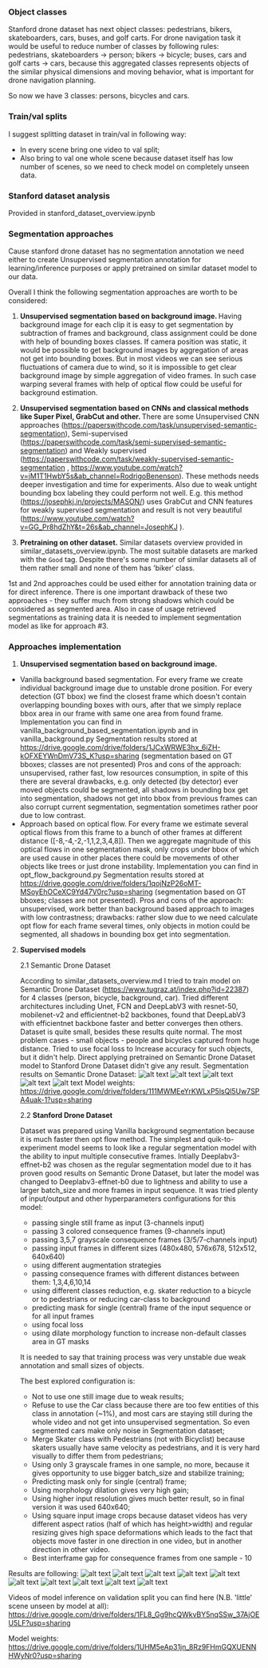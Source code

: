 ### Object classes

Stanford drone dataset has next object classes: pedestrians, bikers, skateboarders, cars, buses, and golf carts. For
drone navigation task it would be useful to reduce number of classes by following rules:
pedestrians, skateboarders -> person; bikers -> bicycle; buses, cars and golf carts -> cars, because this aggregated
classes represents objects of the similar physical dimensions and moving behavior, what is important for drone
navigation planning.

So now we have 3 classes: persons, bicycles and cars.

### Train/val splits

I suggest splitting dataset in train/val in following way:

* In every scene bring one video to val split;
* Also bring to val one whole scene because dataset itself has low number of scenes, so we need to check model on completely unseen data.


### Stanford dataset analysis

Provided in stanford_dataset_overview.ipynb

### Segmentation approaches

Cause stanford drone dataset has no segmentation annotation we need either to create Unsupervised segmentation
annotation for learning/inference purposes or apply pretrained on similar dataset model to our data.

Overall I think the following segmentation approaches are worth to be considered:

1. <b>Unsupervised segmentation based on background image. </b>
   Having background image for each clip it is easy to get segmentation by subtraction of frames and background, class
   assignment could be done with help of bounding boxes classes. If camera position was static, it would be possible to
   get background images by aggregation of areas not get into bounding boxes. But in most videos we can see serious
   fluctuations of camera due to wind, so it is impossible to get clear background image by simple aggregation of video
   frames. In such case warping several frames with help of optical flow could be useful for background estimation.


2. <b>Unsupervised segmentation based on CNNs and classical methods like Super Pixel, GrabCut and other. </b>
   There are some Unsupervised CNN approaches (https://paperswithcode.com/task/unsupervised-semantic-segmentation),
   Semi-supervised (https://paperswithcode.com/task/semi-supervised-semantic-segmentation) and Weakly
   supervised (https://paperswithcode.com/task/weakly-supervised-semantic-segmentation
   , https://www.youtube.com/watch?v=jM1T1HwbY5s&ab_channel=RodrigoBenenson). These methods needs deeper investigation
   and time for experiments. Also due to weak untight bounding box labeling they could perform not well. E.g. this
   method (https://josephkj.in/projects/MASON/) uses GrabCut and CNN features for weakly supervised segmentation and
   result is not very beautiful (https://www.youtube.com/watch?v=GG_Pr8hdZhY&t=26s&ab_channel=JosephKJ
   ).

3. <b>Pretraining on other dataset.</b>
   Similar datasets overview provided in similar_datasets_overview.ipynb. The most suitable datasets are marked with
   the `Good` tag. Despite there's some number of similar datasets all of them rather small and none of them has 'biker'
   class.

1st and 2nd approaches could be used either for annotation training data or for direct inference. There is one important
drawback of these two approaches - they suffer much from strong shadows which could be considered as segmented area.
Also in case of usage retrieved segmentations as training data it is needed to implement segmentation model as like for
approach #3.

### Approaches implementation

1. <b>Unsupervised segmentation based on background image. </b>

* Vanilla background based segmentation. For every frame we create individual background image due to unstable drone
  position. For every detection (GT bbox) we find the closest frame which doesn't contain overlapping bounding boxes
  with ours, after that we simply replace bbox area in our frame with same one area from found frame. Implementation you
  can find in vanilla_background_based_segmentation.ipynb and in vanilla_background.py Segmentation results stored
  at https://drive.google.com/drive/folders/1JCxWRWE3hx_6iZH-kOFXEYWnDmV73S_K?usp=sharing (segmentation based on GT
  bboxes; classes are not presented)
  Pros and cons of the approach: unsupervised, rather fast, low resources consumption, in spite of this there are
  several drawbacks, e.g. only detected (by detector) ever moved objects could be segmented, all shadows in bounding box
  get into segmentation, shadows not get into bbox from previous frames can also corrupt current segmentation,
  segmentation sometimes rather poor due to low contrast.
* Approach based on optical flow. For every frame we estimate several optical flows from this frame to a bunch of other
  frames at different distance ([-8,-4,-2,-1,1,2,3,4,8]). Then we aggregate magnitude of this optical flows in one
  segmentation mask, only crops under bbox of which are used cause in other places there could be movements of other
  objects like trees or just drone instability. Implementation you can find in opt_flow_background.py Segmentation
  results stored at https://drive.google.com/drive/folders/1qojNzP26oMT-MSoyEhOCeXC9Yd47V0rc?usp=sharing (segmentation
  based on GT bboxes; classes are not presented).
  Pros and cons of the approach: unsupervised, work better than background based approach to images with low
  contrastness; drawbacks: rather slow due to we need calculate opt flow for each frame several times, only objects in
  motion could be segmented, all shadows in bounding box get into segmentation.


2.  <b> Supervised models </b>

    2.1 Semantic Drone Dataset

    According to similar_datasets_overview.md I tried to train model on Semantic Drone
    Dataset (https://www.tugraz.at/index.php?id=22387) for 4 classes
    (person, bicycle, background, car). Tried different architectures including Unet, FCN and DeepLabV3 with resnet-50,
    mobilenet-v2 and efficientnet-b2 backbones, found that DeepLabV3 with efficientnet backbone faster and better converges
    then others. Dataset is quite small, besides these results quite normal. The most problem cases - small objects - people
    and bicycles captured from huge distance. Tried to use focal loss to Increase accuracy for such objects, but it didn't
    help. Direct applying pretrained on Semantic Drone Dataset model to Stanford Drone Dataset didn't give any result.
    Segmentation results on Semantic Drone Dataset:
    ![alt text](ipnb_imgs/Screenshot_20210426_194405.png "SDD DeepLabV3-effnet-b2")
    ![alt text](ipnb_imgs/sdd_seg_example1.png "SDD DeepLabV3-effnet-b2 example 1")
    ![alt text](ipnb_imgs/sdd_seg_example2.png "SDD DeepLabV3-effnet-b2 example 2")
    ![alt text](ipnb_imgs/sdd_seg_example3.png "SDD DeepLabV3-effnet-b2 example 3")
    ![alt text](ipnb_imgs/sdd_seg_example4.png "SDD DeepLabV3-effnet-b2 example 4")
    Model weights: https://drive.google.com/drive/folders/111MWMEeYrKWLxP5lsQl5Uw7SPA4uak-1?usp=sharing
    
    2.2 <b> Stanford Drone Dataset </b>
    
    Dataset was prepared using Vanilla background segmentation because it is much faster then opt flow method. The simplest and
    quik-to-experiment model seems to look like a regular segmentation model with the ability to input multiple consecutive
    frames. Intially Deeplabv3-effnet-b2 was chosen as the regular segmentation model due to it has proven good results on
    Semantic Drone Dataset, but later the model was changed to Deeplabv3-effnet-b0 due to lightness and ability to use a
    larger batch_size and more frames in input sequence. It was tried plenty of input/output and other hyperparameters
    configurations for this model:
    
    * passing single still frame as input (3-channels input)
    * passing 3 colored consequence frames (9-channels input)
    * passing 3,5,7 grayscale consequence frames (3/5/7-channels input)
    * passing input frames in different sizes (480x480, 576x678, 512x512, 640x640)
    * using different augmentation strategies
    * passing consequence frames with different distances between them: 1,3,4,6,10,14 
    * using different classes reduction, e.g. skater reduction to a bicycle or to pedestrians or reducing car-class to
      background
    * predicting mask for single (central) frame of the input sequence or for all input frames
    * using focal loss
    * using dilate morphology function to increase non-default classes area in GT masks
    
    It is needed to say that training process was very unstable due weak annotation and small sizes of objects.
    
    The best explored configuration is:
    
    * Not to use one still image due to weak results;
    * Refuse to use the Car class because there are too few entities of this class in annotation (~1%), 
      and most cars are staying still during the whole video and not get into unsupervised segmentation. 
      So even segmented cars make only noise in Segmentation dataset;
    * Merge Skater class with Pedestrians (not with Bicyclist) because skaters usually have same velocity as pedestrians, 
      and it is very hard visually to differ them from pedestrians;
    * Using only 3 grayscale frames in one sample, no more, because it gives opportunity to use bigger batch_size and stabilize training;
    * Predicting mask only for single (central) frame;
    * Using morphology dilation gives very high gain;
    * Using higher input resolution gives much better result, so in final version it was used 640x640;
    * Using square input image crops  because dataset videos has very different aspect ratios (half of which has height>width) 
      and regular resizing gives high space deformations which leads to the fact that objects move faster in one direction in one video, but in another direction in other video. 
    * Best interframe gap for consequence frames from one sample - 10
    
Results are following:
![alt text](ipnb_imgs/Screenshot_20210426_210132.png "Stanford Drone Dataset DeepLabV3-effnet-b0")
![alt text](ipnb_imgs/stanford_seg_example1.png "Stanford Drone Dataset DeepLabV3-effnet-b0 example 1")
![alt text](ipnb_imgs/stanford_seg_example2.png "Stanford Drone Dataset DeepLabV3-effnet-b0 example 2")
![alt text](ipnb_imgs/stanford_seg_example3.png "Stanford Drone Dataset DeepLabV3-effnet-b0 example 3")
![alt text](ipnb_imgs/stanford_seg_example4.png "Stanford Drone Dataset DeepLabV3-effnet-b0 example 4")
![alt text](ipnb_imgs/stanford_seg_example5.png "Stanford Drone Dataset DeepLabV3-effnet-b0 example 5")
![alt text](ipnb_imgs/stanford_seg_example6.png "Stanford Drone Dataset DeepLabV3-effnet-b0 example 6")
![alt text](ipnb_imgs/stanford_seg_example7.png "Stanford Drone Dataset DeepLabV3-effnet-b0 example 7")
![alt text](ipnb_imgs/stanford_seg_example8.png "Stanford Drone Dataset DeepLabV3-effnet-b0 example 8")
![alt text](ipnb_imgs/stanford_seg_example9.png "Stanford Drone Dataset DeepLabV3-effnet-b0 example 9")


Videos of model inference on validation split you can find here (N.B. 'little' scene unseen by model at all): https://drive.google.com/drive/folders/1FL8_Gg9hcQWkvBY5nqSSw_37AjOEU5LF?usp=sharing

Model weights: https://drive.google.com/drive/folders/1UHM5eAp31jn_8Rz9FHmGQXUENNHWyNr0?usp=sharing